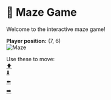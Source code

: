 # 🧩 Maze Game  
Welcome to the interactive maze game!

**Player position:** (7, 6)  
![Maze](https://recognize-instructor-criteria-other.trycloudflare.com/images/pos_7_6.png?t=1760503500463)

Use these to move:  
[⬆️](https://recognize-instructor-criteria-other.trycloudflare.com/move/7_6_w)  
[⬇️](https://recognize-instructor-criteria-other.trycloudflare.com/move/7_6_s)  
[⬅️](https://recognize-instructor-criteria-other.trycloudflare.com/move/7_6_a)  
[➡️](https://recognize-instructor-criteria-other.trycloudflare.com/move/7_6_d)
